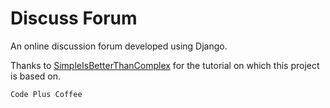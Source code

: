 # Discuss Forum

An online discussion forum developed using Django.

Thanks to [SimpleIsBetterThanComplex](https://simpleisbetterthancomplex.com/series/beginners-guide/1.11/) for the tutorial on which this project is based on.

`Code Plus Coffee`